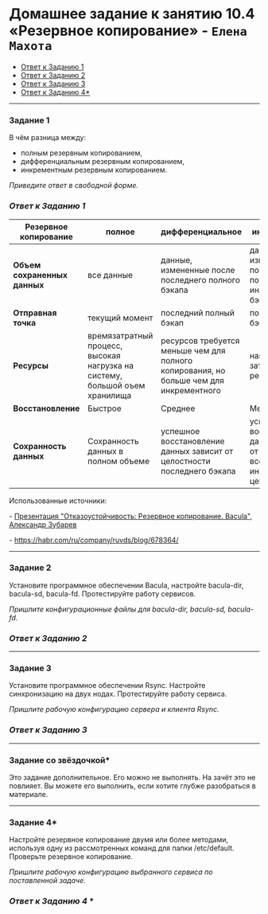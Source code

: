 # Домашнее задание к занятию 10.4 «Резервное копирование» - `Елена Махота`


* [Ответ к Заданию 1](#1)
* [Ответ к Заданию 2](#2)
* [Ответ к Заданию 3](#3)
* [Ответ к Заданию 4*](#4)

---

### Задание 1

В чём разница между:

- полным резервным копированием,
- дифференциальным резервным копированием,
- инкрементным резервным копированием.

*Приведите ответ в свободной форме.*

### *<a name="1"> Ответ к Заданию 1 </a>*


| **Резервное копирование**    | **полное**                                                                  | **дифференциальное**                                                                   | **инкрементное**                                                                |
|------------------------------|-----------------------------------------------------------------------------|----------------------------------------------------------------------------------------|----------------------------------------------------------------------------------|
| **Объем сохраненных данных** | все данные                                                                  | данные, измененные после последнего полного бэкапа                                     | данные, измененные после последнего инкрементного бэкапа                         |
| **Отправная точка**          | текущий момент                                                              | последний полный бэкап                                                                 | последний  бэкап                                                                 |
| **Ресурсы**                  | времязатратный процесс, высокая нагрузка на систему, большой оъем хранилища | ресурсов требуется меньше чем для полного копирования, но больше чем для инкрементного | наименьшие затраты ресурсов                                                      |
| **Восстановление**           | Быстрое                                                                     | Среднее                                                                                | Медленное                                                                        |
| **Сохранность данных**       | Сохранность данных в полном объеме                                          | успешное восстановление данных зависит от целостности последнего бэкапа                | успешное восстановление данных зависит от целостности всех инкрементов в цепочке |


Использованные источники:

\- [Презентация "Отказоустойчивость: Резервное копирование. Bacula", Александр Зубарев](https://u.netology.ru/backend/uploads/lms/attachments/files/data/27925/SRLB-9__%D0%A0%D0%B5%D0%B7%D0%B5%D1%80%D0%B2%D0%BD%D0%BE%D0%B5_%D0%BA%D0%BE%D0%BF%D0%B8%D1%80%D0%BE%D0%B2%D0%B0%D0%BD%D0%B8%D0%B5._Bacula.pdf)

\- https://habr.com/ru/company/ruvds/blog/678364/

---

### Задание 2

Установите программное обеспечении Bacula, настройте bacula-dir, bacula-sd,  bacula-fd. Протестируйте работу сервисов.

*Пришлите конфигурационные файлы для bacula-dir, bacula-sd,  bacula-fd.*

### *<a name="2"> Ответ к Заданию 2 </a>*


---

### Задание 3

Установите программное обеспечении Rsync. Настройте синхронизацию на двух нодах. Протестируйте работу сервиса.

*Пришлите рабочую конфигурацию сервера и клиента Rsync.*

### *<a name="3"> Ответ к Заданию 3 </a>*


---

### Задание со звёздочкой*
Это задание дополнительное. Его можно не выполнять. На зачёт это не повлияет. Вы можете его выполнить, если хотите глубже разобраться в материале.

---

### Задание 4*

Настройте резервное копирование двумя или более методами, используя одну из рассмотренных команд для папки /etc/default. Проверьте резервное копирование.

*Пришлите рабочую конфигурацию выбранного сервиса по поставленной задаче.*

### *<a name="4"> Ответ к Заданию 4* </a>*



